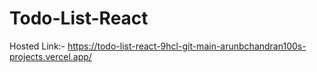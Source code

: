 # Todo-List-React
Hosted Link:-
https://todo-list-react-9hcl-git-main-arunbchandran100s-projects.vercel.app/
